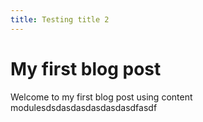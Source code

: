 ```yaml
---
title: Testing title 2 
---
```

# My first blog post

Welcome to my first blog post using content modulesdsdasdasdasdasdasdfasdf
